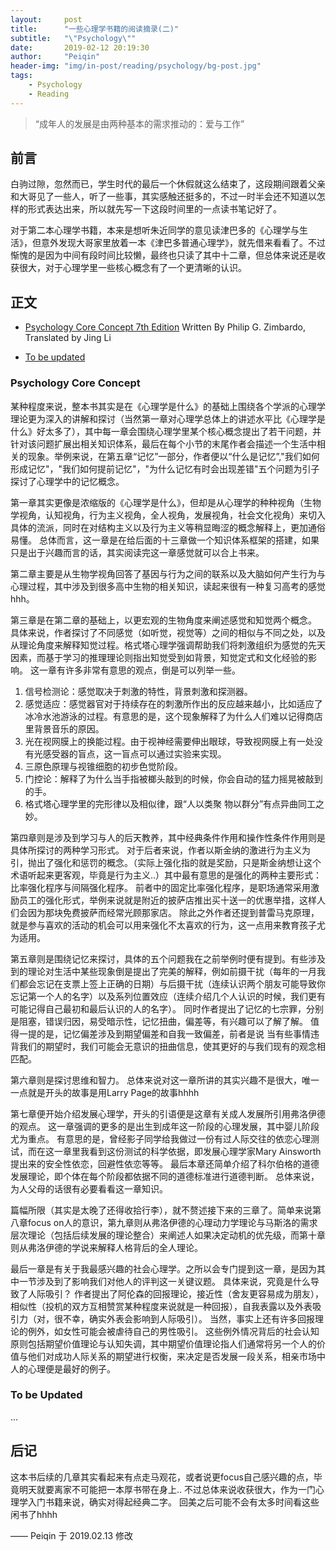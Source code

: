 ```yaml
---
layout:     post
title:      "一些心理学书籍的阅读摘录(二)"
subtitle:   "\"Psychology\""
date:       2019-02-12 20:19:30
author:     "Peiqin"
header-img: "img/in-post/reading/psychology/bg-post.jpg"
tags:
    - Psychology
    - Reading
---
```


> “成年人的发展是由两种基本的需求推动的：爱与工作”


## 前言

白驹过隙，忽然而已，学生时代的最后一个休假就这么结束了，这段期间跟着父亲和大哥见了一些人，听了一些事，其实感触还挺多的，不过一时半会还不知道以怎样的形式表达出来，所以就先写一下这段时间里的一点读书笔记好了。

对于第二本心理学书籍，本来是想听朱近同学的意见读津巴多的《心理学与生活》，但意外发现大哥家里放着一本《津巴多普通心理学》，就先借来看看了。不过惭愧的是因为中间有段时间比较懒，最终也只读了其中十二章，但总体来说还是收获很大，对于心理学里一些核心概念有了一个更清晰的认识。

## 正文

- [Psychology Core Concept 7th Edition](#psychologycoreconcept) Written By Philip G. Zimbardo, Translated by Jing Li

- [To be updated](#tobeupdated)


<div id ="psychologycoreconcept"></div>

### Psychology Core Concept

某种程度来说，整本书其实是在《心理学是什么》的基础上围绕各个学派的心理学理论更为深入的讲解和探讨（当然第一章对心理学总体上的讲述水平比《心理学是什么》好太多了），其中每一章会围绕心理学里某个核心概念提出了若干问题，并针对该问题扩展出相关知识体系，最后在每个小节的末尾作者会描述一个生活中相关的现象。举例来说，在第五章“记忆”一部分，作者便以“什么是记忆”,"我们如何形成记忆"，"我们如何提前记忆"，"为什么记忆有时会出现差错"五个问题为引子探讨了心理学中的记忆概念。

第一章其实更像是浓缩版的《心理学是什么》，但却是从心理学的种种视角（生物学视角，认知视角，行为主义视角，全人视角，发展视角，社会文化视角）来切入具体的流派，同时在对结构主义以及行为主义等稍显晦涩的概念解释上，更加通俗易懂。 总体而言，这一章是在给后面的十三章做一个知识体系框架的搭建，如果只是出于兴趣而言的话，其实阅读完这一章感觉就可以合上书来。

第二章主要是从生物学视角回答了基因与行为之间的联系以及大脑如何产生行为与心理过程，其中涉及到很多高中生物的相关知识，读起来很有一种复习高考的感觉hhh。

第三章是在第二章的基础上，以更宏观的生物角度来阐述感觉和知觉两个概念。 具体来说，作者探讨了不同感觉（如听觉，视觉等）之间的相似与不同之处，以及从理论角度来解释知觉过程。格式塔心理学强调帮助我们将刺激组织为感觉的先天因素，而基于学习的推理理论则指出知觉受到如背景，知觉定式和文化经验的影响。 这一章有许多非常有意思的观点，倒是可以列举一些。

1. 信号检测论：感觉取决于刺激的特性，背景刺激和探测器。
2. 感觉适应：感觉器官对于持续存在的刺激所作出的反应越来越小，比如适应了冰冷水池游泳的过程。有意思的是，这个现象解释了为什么人们难以记得商店里背景音乐的原因。
3. 光在视网膜上的换能过程。由于视神经需要伸出眼球，导致视网膜上有一处没有光感受器的盲点，这一盲点可以通过实验来实现。
4. 三原色原理与视锥细胞的初步色觉阶段。
5. 门控论：解释了为什么当手指被榔头敲到的时候，你会自动的猛力摇晃被敲到的手。
6. 格式塔心理学里的完形律以及相似律，跟“人以类聚 物以群分”有点异曲同工之妙。

第四章则是涉及到学习与人的后天教养，其中经典条件作用和操作性条件作用则是具体所探讨的两种学习形式。 对于后者来说，作者以斯金纳的激进行为主义为引，抛出了强化和惩罚的概念。（实际上强化指的就是奖励，只是斯金纳想让这个术语听起来更客观，毕竟是行为主义..）其中最有意思的是强化的两种主要形式：比率强化程序与间隔强化程序。 前者中的固定比率强化程序，是职场通常采用激励员工的强化形式，举例来说就是附近的披萨店推出买十送一的优惠举措，这样人们会因为那块免费披萨而经常光顾那家店。 除此之外作者还提到普雷马克原理，就是参与喜欢的活动的机会可以用来强化不太喜欢的行为，这一点用来教育孩子尤为适用。

第五章则是围绕记忆来探讨，具体的五个问题我在之前举例时便有提到。有些涉及到的理论对生活中某些现象倒是提出了完美的解释，例如前摄干扰（每年的一月我们都会忘记在支票上签上正确的日期）与后摄干扰（连续认识两个朋友可能导致你忘记第一个人的名字）以及系列位置效应（连续介绍几个人认识的时候，我们更有可能记得自己最初和最后认识的人的名字）。 同时作者提出了记忆的七宗罪，分别是阻塞，错误归因，易受暗示性，记忆扭曲，偏差等，有兴趣可以了解了解。 值得一提的是，记忆偏差涉及到期望偏差和自我一致偏差，前者是说 当有些事情违背我们的期望时，我们可能会无意识的扭曲信息，使其更好的与我们现有的观念相匹配。

第六章则是探讨思维和智力。 总体来说对这一章所讲的其实兴趣不是很大，唯一一点就是开头的故事是用Larry Page的故事hhhh

第七章便开始介绍发展心理学，开头的引语便是这章有关成人发展所引用弗洛伊德的观点。 这一章强调的更多的是出生到成年这一阶段的心理发展，其中婴儿阶段尤为重点。 有意思的是，曾经影子同学给我做过一份有过人际交往的依恋心理测试，而在这一章里我看到这份测试的科学依据，即发展心理学家Mary Ainsworth提出来的安全性依恋，回避性依恋等等。 最后本章还简单介绍了科尔伯格的道德发展理论，即个体在每个阶段都依据不同的道德标准进行道德判断。  总体来说，为人父母的话很有必要看看这一章知识。

篇幅所限（其实是太晚了还得收拾行李），就不赘述接下来的三章了。简单来说第八章focus on人的意识，第九章则从弗洛伊德的心理动力学理论与马斯洛的需求层次理论（包括后续发展的理论整合）来阐述人如果决定动机的优先级，而第十章则从弗洛伊德的学说来解释人格背后的全人理论。

最后一章是有关于我最感兴趣的社会心理学。之所以会专门提到这一章，是因为其中一节涉及到了影响我们对他人的评判这一关键议题。 具体来说，究竟是什么导致了人际吸引？  作者提出了阿伦森的回报理论，接近性（舍友更容易成为朋友），相似性（投机的双方互相赞赏某种程度来说就是一种回报），自我表露以及外表吸引力（对，很不幸，确实外表会影响到人际吸引）。 当然，事实上还有许多回报理论的例外，如女性可能会被虐待自己的男性吸引。  这些例外情况背后的社会认知原则包括期望价值理论与认知失调，其中期望价值理论指人们通常将另一个人的价值与他们对成功人际关系的期望进行权衡，来决定是否发展一段关系，相亲市场中人的心理便是最好的例子。

<div id ="psychologycoreconcept"></div>

### To be Updated

...

## 后记

这本书后续的几章其实看起来有点走马观花，或者说更focus自己感兴趣的点，毕竟明天就要离家不可能把一本厚书带在身上..  不过总体来说收获很大，作为一门心理学入门书籍来说，确实对得起经典二字。 回美之后可能不会有太多时间看这些闲书了hhhh

—— Peiqin 于 2019.02.13 修改